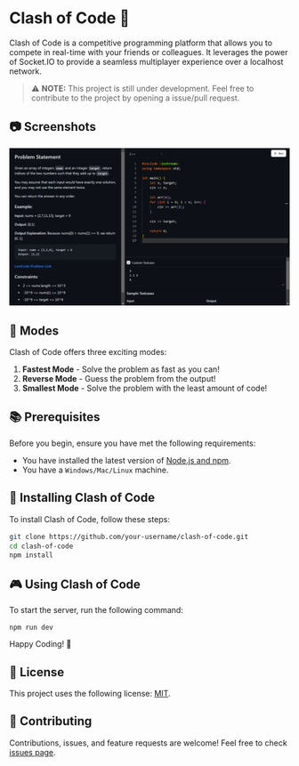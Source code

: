 # Clash of Code 🚀

Clash of Code is a competitive programming platform that allows you to compete in real-time with your friends or colleagues. It leverages the power of Socket.IO to provide a seamless multiplayer experience over a localhost network.

> ⚠️ **NOTE:** This project is still under development. Feel free to contribute to the project by opening a issue/pull request.

## 📷 Screenshots

![Clash of Code](public/img/screenshot.png)

## 🎯 Modes

Clash of Code offers three exciting modes:

1. **Fastest Mode** - Solve the problem as fast as you can!
2. **Reverse Mode** - Guess the problem from the output!
3. **Smallest Mode** - Solve the problem with the least amount of code!

## 📚 Prerequisites

Before you begin, ensure you have met the following requirements:

- You have installed the latest version of [Node.js and npm](https://nodejs.org/en/download/).
- You have a `Windows/Mac/Linux` machine.

## 🚀 Installing Clash of Code

To install Clash of Code, follow these steps:

```bash
git clone https://github.com/your-username/clash-of-code.git
cd clash-of-code
npm install
```

## 🎮 Using Clash of Code

To start the server, run the following command:

```
npm run dev
```

Happy Coding! 🎉

## 📝 License

This project uses the following license: [MIT](https://github.com/Blank-09/clash-of-code/blob/master/LICENSE).

## 🤝 Contributing

Contributions, issues, and feature requests are welcome! Feel free to check [issues page](https://github.com/Blank-09/clash-of-code/issues).

